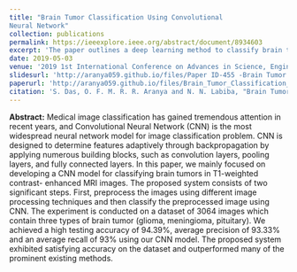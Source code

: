 ```yaml
---
title: "Brain Tumor Classification Using Convolutional
Neural Network"
collection: publications
permalink: https://ieeexplore.ieee.org/abstract/document/8934603
excerpt: 'The paper outlines a deep learning method to classify brain tumors from MRI images using a CNN model. The model achieves high accuracy and precision by preprocessing images and applying advanced neural network techniques, significantly aiding in the diagnostic process of identifying different types of brain tumors.'
date: 2019-05-03
venue: '2019 1st International Conference on Advances in Science, Engineering and Robotics Technology (ICASERT)'
slidesurl: 'http://aranya059.github.io/files/Paper ID-455 -Brain Tumor classification using convolution neural network.pdf'
paperurl: 'http://aranya059.github.io/files/Brain_Tumor_Classification_Using_Convolutional_Neural_Network.pdf'
citation: 'S. Das, O. F. M. R. R. Aranya and N. N. Labiba, "Brain Tumor Classification Using Convolutional Neural Network," 2019 1st International Conference on Advances in Science, Engineering and Robotics Technology (ICASERT), Dhaka, Bangladesh, 2019, pp. 1-5, doi: 10.1109/ICASERT.2019.8934603.'
---
```

<b>Abstract:</b>
Medical image classification has gained
tremendous attention in recent years, and Convolutional
Neural Network (CNN) is the most widespread neural
network model for image classification problem. CNN is
designed to determine features adaptively through
backpropagation by applying numerous building blocks, such
as convolution layers, pooling layers, and fully connected
layers. In this paper, we mainly focused on developing a CNN
model for classifying brain tumors in T1-weighted contrast-
enhanced MRI images. The proposed system consists of two
significant steps. First, preprocess the images using different
image processing techniques and then classify the
preprocessed image using CNN. The experiment is conducted
on a dataset of 3064 images which contain three types of brain
tumor (glioma, meningioma, pituitary). We achieved a high
testing accuracy of 94.39%, average precision of 93.33% and
an average recall of 93% using our CNN model. The proposed
system exhibited satisfying accuracy on the dataset and
outperformed many of the prominent existing methods.